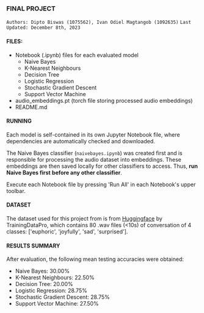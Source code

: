 ### FINAL PROJECT
`Authors: Dipto Biswas (1075562), Ivan Odiel Magtangob (1092635)`
`Last Updated: December 8th, 2023`

#### FILES:
- Notebook (.ipynb) files for each evaluated model
    - Naive Bayes
    - K-Nearest Neighbours
    - Decision Tree
    - Logistic Regression
    - Stochastic Gradient Descent
    - Support Vector Machine
- audio_embeddings.pt (torch file storing processed audio embeddings)
- README.md

#### RUNNING
Each model is self-contained in its own Jupyter Notebook file, where dependencies are automatically checked and downloaded.

The Naive Bayes classifier (`naivebayes.ipynb`) was created first and is responsible for processing the audio dataset
into embeddings. These embeddings are then saved locally for other classifiers to access. Thus, **run Naive Bayes first**
**before any other classifier**.

Execute each Notebook file by pressing 'Run All' in each Notebook's upper toolbar.

#### DATASET
The dataset used for this project from is from [Huggingface](https://huggingface.co/datasets/TrainingDataPro/speech-emotion-recognition-dataset) by TrainingDataPro, which contains 80 .wav files  (<10s) of conversation of 4 classes: ['euphoric', 'joyfully', 'sad', 'surprised'].

#### RESULTS SUMMARY
After evaluation, the following mean testing accuracies were obtained:
- Naive Bayes: 30.00%
- K-Nearest Neighbours: 22.50%
- Decision Tree: 20.00%
- Logistic Regression: 28.75%
- Stochastic Gradient Descent: 28.75%
- Support Vector Machine: 27.50%
